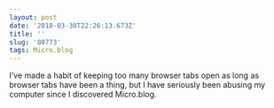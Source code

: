 ```yaml
---
layout: post
date: '2018-03-30T22:26:13.673Z'
title: ''
slug: '80773'
tags: Micro.blog
---
```

I’ve made a habit of keeping too many browser tabs open as long as browser tabs have been a thing, but I have seriously been abusing my computer since I discovered Micro.blog.
